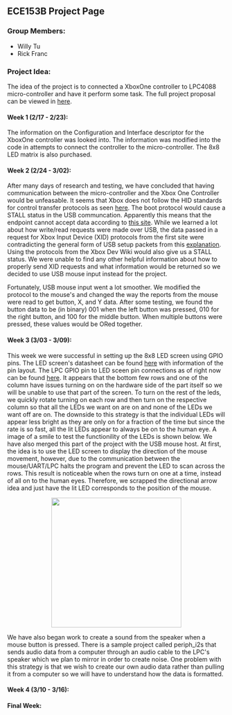 ## ECE153B Project Page


### Group Members:
- Willy Tu
- Rick Franc

### Project Idea:
The idea of the project is to connected a XboxOne controller to LPC4088 micro-controller and have it perform some task. The full project proposal can be viewed in [here](https://github.com/wltu/ECE153B-Project/blob/master/ECE153B_ProjectPropoal.pdf "Project Proposal").

#### Week 1 (2/17 - 2/23):
The information on the Configuration and Interface descriptor for the XboxOne controller was looked into. The information was modified into the code in attempts to connect the controller to the micro-controller. The 8x8 LED matrix is also purchased. 

#### Week 2 (2/24 - 3/02):
After many days of research and testing, we have concluded that having communication between the micro-controller and the Xbox One Controller would be unfeasable. It seems that Xbox does not follow the HID standards for control transfer protocols as seen [here]( https://xboxdevwiki.net/Xbox_Input_Devices). The boot protocol would cause a STALL status in the USB communcation. Apparently this means that the endpoint cannot accept data according to [this site](https://www.silabs.com/community/mcu/8-bit/knowledge-base.entry.html/2017/06/18/the_role_of_stallha-pQTe). While we learned a lot about how write/read requests were made over USB, the data passed in a request for Xbox Input Device (XID) protocols from the first site were contradicting the general form of USB setup packets from this [explanation](https://www.beyondlogic.org/usbnutshell/usb6.shtml#SetupPacket). Using the protocols from the Xbox Dev Wiki would also give us a STALL status. We were unable to find any other helpful information about how to properly send XID requests and what information would be returned so we decided to use USB mouse input instead for the project.

Fortunately, USB mouse input went a lot smoother. We modified the protocol to the mouse's and changed the way the reports from the mouse were read to get button, X, and Y data. After some testing, we found the button data to be (in binary) 001 when the left button was pressed, 010 for the right button, and 100 for the middle button. When multiple buttons were pressed, these values would be ORed together.

#### Week 3 (3/03 - 3/09):
This week we were successful in setting up the 8x8 LED screen using GPIO pins. The LED screen's datasheet can be found [here](https://cdn-shop.adafruit.com/datasheets/454datasheet.pdf) with information of the pin layout. The LPC GPIO pin to LED sceen pin connections as of right now can be found [here](https://github.com/wltu/ECE153B-Project/blob/master/Pin.txt). It appears that the bottom few rows and one of the column have issues turning on on the hardware side of the part itself so we will be unable to use that part of the screen. To turn on the rest of the leds, we quickly rotate turning on each row and then turn on the respective column so that all the LEDs we want on are on and none of the LEDs we want off are on. The downside to this strategy is that the individual LEDs will appear less bright as they are only on for a fraction of the time but since the rate is so fast, all the lit LEDs appear to always be on to the human eye. A image of a smile to test the functionility of the LEDs is shown below. We have also merged this part of the project with the USB mouse host. At first, the idea is to use the LED screen to display the direction of the mouse movement, however, due to the communication between the mouse/UART/LPC halts the program and prevent the LED to scan across the rows. This result is noticeable when the rows turn on one at a time, instead of all on to the human eyes. Therefore, we scrapped the directional arrow idea and just have the lit LED corresponds to the position of the mouse.

<p align="center">
  <img width="300" height="300" src="https://user-images.githubusercontent.com/27719918/54096806-a1b37d80-436a-11e9-88ae-c911a272d56b.PNG">
</p>

We have also began work to create a sound from the speaker when a mouse button is pressed. There is a sample project called periph_i2s that sends audio data from a computer through an audio cable to the LPC's speaker which we plan to mirror in order to create noise. One problem with this strategy is that we wish to create our own audio data rather than pulling it from a computer so we will have to understand how the data is formatted.  

#### Week 4 (3/10 - 3/16):
#### Final Week:
